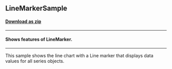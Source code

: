 ## LineMarkerSample
#### [Download as zip](https://downgit.github.io/#/home?url=https://github.com/GrapeCity/ComponentOne-UWP-Samples/tree/master/\C1.UWP.FlexChart\VB\LineMarker)
____
#### Shows features of LineMarker.
____
This sample shows the line chart with a Line marker that displays data values for all series objects.
